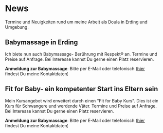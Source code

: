 # News
Termine und Neuigkeiten rund um meine Arbeit als Doula in Erding und Umgebung.

## Babymassage in Erding

Ich biete nun auch Babymassage- Berührung mit Respekt® an. Termine und Preise auf Anfrage. Bei Interesse kannst Du gerne einen Platz reservieren.

**Anmeldung zur Babymassage**: Bitte per E-Mail oder telefonisch ([hier](http://geburt-doula.de/contact/index.html) findest Du meine Kontaktdaten)

## Fit for Baby- ein kompetenter Start ins Eltern sein

Mein Kursangebot wird erweitert durch einen "Fit for Baby Kurs". Dies ist ein Kurs für Schwangere und werdende Väter. Termine und Preise auf Anfrage. Bei Interesse kannst Du gerne einen Platz reservieren.

**Anmeldung zur Babymassage**: Bitte per E-Mail oder telefonisch ([hier](http://geburt-doula.de/contact/index.html) findest Du meine Kontaktdaten)
